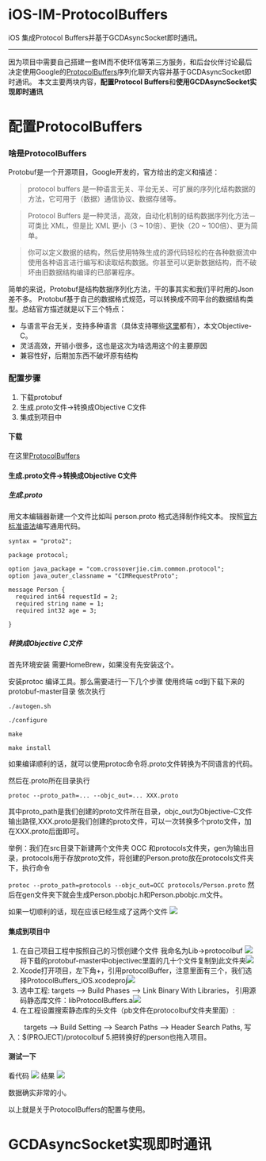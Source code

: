 # iOS-IM-ProtocolBuffers
iOS 集成Protocol Buffers并基于GCDAsyncSocket即时通讯。

-------
因为项目中需要自己搭建一套IM而不使环信等第三方服务，和后台伙伴讨论最后决定使用Google的[ProtocolBuffers](https://github.com/protocolbuffers/protobuf)序列化聊天内容并基于GCDAsyncSocket即时通讯。
本文主要两块内容，**配置Protocol Buffers**和**使用GCDAsyncSocket实现即时通讯**
# 配置ProtocolBuffers
### 啥是ProtocolBuffers
Protobuf是一个开源项目，Google开发的，官方给出的定义和描述：
>protocol buffers 是一种语言无关、平台无关、可扩展的序列化结构数据的方法，它可用于（数据）通信协议、数据存储等。

>Protocol Buffers 是一种灵活，高效，自动化机制的结构数据序列化方法－可类比 XML，但是比 XML 更小（3 ~ 10倍）、更快（20 ~ 100倍）、更为简单。

>你可以定义数据的结构，然后使用特殊生成的源代码轻松的在各种数据流中使用各种语言进行编写和读取结构数据。你甚至可以更新数据结构，而不破坏由旧数据结构编译的已部署程序。

简单的来说，Protobuf是结构数据序列化方法，干的事其实和我们平时用的Json差不多。
Protobuf基于自己的数据格式规范，可以转换成不同平台的数据结构类型。总结官方描述就是以下三个特点：
* 与语言平台无关，支持多种语言（具体支持哪些[这里](https://github.com/protocolbuffers/protobuf)都有），本文Objective-C。
* 灵活高效，开销小很多，这也是这次为啥选用这个的主要原因
* 兼容性好，后期加东西不破坏原有结构

### 配置步骤
1. 下载protobuf
2. 生成.proto文件->转换成Objective C文件
3. 集成到项目中

#### 下载
在这里[ProtocolBuffers](https://github.com/protocolbuffers/protobuf)
#### 生成.proto文件->转换成Objective C文件
##### 生成.proto
用文本编辑器新建一个文件比如叫 person.proto
格式选择制作纯文本。
按照[官方标准语法](https://developers.google.com/protocol-buffers/)编写通用代码。

```
syntax = "proto2";

package protocol;

option java_package = "com.crossoverjie.cim.common.protocol";
option java_outer_classname = "CIMRequestProto";

message Person {
  required int64 requestId = 2;
  required string name = 1;
  required int32 age = 3;

}
```
##### 转换成Objective C文件

首先环境安装
需要HomeBrew，如果没有先安装这个。

安装protoc 编译工具。那么需要进行一下几个步骤
使用终端 cd到下载下来的protobuf-master目录
依次执行

`./autogen.sh`

`./configure`

`make`

`make install`

如果编译顺利的话，就可以使用protoc命令将.proto文件转换为不同语言的代码。

然后在.proto所在目录执行

`protoc --proto_path=... --objc_out=... XXX.proto`

其中proto_path是我们创建的proto文件所在目录，objc_out为Objective-C文件输出路径,XXX.proto是我们创建的proto文件，可以一次转换多个proto文件，加在XXX.proto后面即可。

举例：我们在src目录下新建两个文件夹 OCC 和protocols文件夹，gen为输出目录，protocols用于存放proto文件，将创建的Person.proto放在protocols文件夹下，执行命令

`protoc --proto_path=protocols --objc_out=OCC protocols/Person.proto`
然后在gen文件夹下就会生成Person.pbobjc.h和Person.pbobjc.m文件。

如果一切顺利的话，现在应该已经生成了这两个文件
![](https://raw.githubusercontent.com/Bastionhh/iOS-IM-ProtocolBuffers/master/Image/image2.png)

#### 集成到项目中
1. 在自己项目工程中按照自己的习惯创建个文件
我命名为Lib->protocolbuf
![](https://raw.githubusercontent.com/Bastionhh/iOS-IM-ProtocolBuffers/master/Image/image8.png)
将下载的protobuf-master中objectivec里面的几十个文件复制到此文件夹![](https://raw.githubusercontent.com/Bastionhh/iOS-IM-ProtocolBuffers/master/Image/image3.png)
2. Xcode打开项目，左下角+，引用protocolBuffer，注意里面有三个，我们选择ProtocolBuffers_iOS.xcodeproj![](https://raw.githubusercontent.com/Bastionhh/iOS-IM-ProtocolBuffers/master/Image/image7.png)
3. 选中工程: targets —>  Build Phases  —>  Link Binary With Libraries， 引用源码静态库文件：libProtocolBuffers.a![](https://raw.githubusercontent.com/Bastionhh/iOS-IM-ProtocolBuffers/master/Image/image6.png)
4. 在工程设置搜索静态库的头文件（pb文件在protocolbuf文件夹里面）:

　　 targets —>  Build Setting  —>  Search Paths  —> Header Search Paths, 写入：$(PROJECT)/protocolbuf 
5.把转换好的person也拖入项目。
#### 测试一下
看代码
![](https://raw.githubusercontent.com/Bastionhh/iOS-IM-ProtocolBuffers/master/Image/image9.png)
结果
![](https://raw.githubusercontent.com/Bastionhh/iOS-IM-ProtocolBuffers/master/Image/image10.png)

数据确实非常的小。

以上就是关于ProtocolBuffers的配置与使用。

# GCDAsyncSocket实现即时通讯



